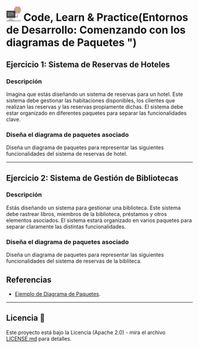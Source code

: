 # <img src=../../../../../images/computer.png width="40"> Code, Learn & Practice(Entornos de Desarrollo: Comenzando con los diagramas de Paquetes ")

## Ejercicio 1: Sistema de Reservas de Hoteles

### Descripción

Imagina que estás diseñando un sistema de reservas para un hotel. Este sistema debe gestionar las habitaciones disponibles, los clientes que realizan las reservas y las reservas propiamente dichas. El sistema debe estar organizado en diferentes paquetes para separar las funcionalidades clave.

### Diseña el diagrama de paquetes asociado

Diseña un diagrama de paquetes para representar las siguientes funcionalidades del sistema de reservas de hotel.

---

## Ejercicio 2: Sistema de Gestión de Bibliotecas

### Descripción

Estás diseñando un sistema para gestionar una biblioteca. Este sistema debe rastrear libros, miembros de la biblioteca, préstamos y otros elementos asociados. El sistema estará organizado en varios paquetes para separar claramente las distintas funcionalidades.

### Diseña el diagrama de paquetes asociado

Diseña un diagrama de paquetes para representar las siguientes funcionalidades del sistema de reservas de la bibliteca.

## Referencias

- [Ejemplo de Diagrama de Paquetes](https://github.com/jpexposito/code-learn/tree/main/primero/ets/unidades/unidad-5).

---

## Licencia 📄

Este proyecto está bajo la Licencia (Apache 2.0) - mira el archivo [LICENSE.md]([../../../LICENSE.md](https://github.com/jpexposito/code-learn-practice/blob/main/LICENSE)) para detalles.
